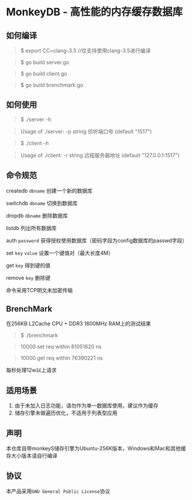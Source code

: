 # MonkeyDB - 高性能的内存缓存数据库
## 如何编译

> $ export CC=clang-3.5	//仅支持使用clang-3.5进行编译

> $ go build server.go

> $ go build client.go

> $ go build brenchmark.go

## 如何使用

> $ ./server -h

> Usage of ./server:
  -p string
    	侦听端口号 (default "1517")

> $ ./client -h

> Usage of ./client:
  -r string
    	远程服务器地址 (default "127.0.0.1:1517")

## 命令规范

createdb `dbname`
创建一个新的数据库

switchdb `dbname`
切换到数据库

dropdb `dbname`
删除数据库

listdb
列出所有数据库

auth `password`
获得授权使用数据库（密码字段为config数据库的passwd字段）

set `key` `value`
设置一个键值对（最大长度4M）

get `key`
得到键的值

remove `key`
删除键

命令采用TCP明文未加密传输

## BrenchMark

在256KB L2Cache CPU + DDR3 1600MHz RAM上的测试结果

> $ ./brenchmark

> 10000 set req within  81051620 ns

> 10000 get req within  76390221 ns

每秒处理12w以上请求

## 适用场景

1. 由于未加入日志功能，请勿作为单一数据库使用，建议作为缓存
2. 储存引擎未做遍历优化，不适用于列表型应用

## 声明

本仓库自带monkeyS储存引擎为Ubuntu-256K版本，Windows和Mac和其他缓存大小版本请自行编译

## 协议

本产品采用`GNU General Public License`协议